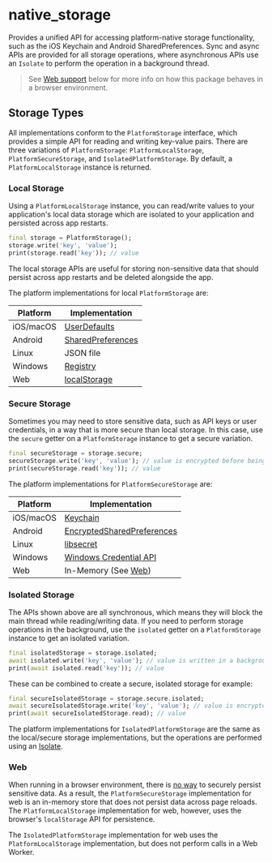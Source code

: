 # native_storage

Provides a unified API for accessing platform-native storage functionality, such as the iOS Keychain and Android SharedPreferences.
Sync and async APIs are provided for all storage operations, where asynchronous APIs use an `Isolate` to perform the operation in 
a background thread.

> See [Web support](#Web) below for more info on how this package behaves in a browser environment.

## Storage Types

All implementations conform to the `PlatformStorage` interface, which provides a simple API for reading and writing key-value pairs.
There are three variations of `PlatformStorage`: `PlatformLocalStorage`, `PlatformSecureStorage`, and `IsolatedPlatformStorage`. 
By default, a `PlatformLocalStorage` instance is returned.

### Local Storage

Using a `PlatformLocalStorage` instance, you can read/write values to your application's local data storage which are isolated to your
application and persisted across app restarts.

```dart
final storage = PlatformStorage();
storage.write('key', 'value');
print(storage.read('key')); // value
```

The local storage APIs are useful for storing non-sensitive data that should persist across app restarts and be deleted alongside the app.

The platform implementations for local `PlatformStorage` are:

| Platform | Implementation |
| -------- | -------------- |
| iOS/macOS | [UserDefaults](https://developer.apple.com/documentation/foundation/userdefaults) |
| Android | [SharedPreferences](https://developer.android.com/reference/android/content/SharedPreferences) |
| Linux | JSON file |
| Windows | [Registry](https://learn.microsoft.com/en-us/windows/win32/sysinfo/about-the-registry) |
| Web | [localStorage](https://developer.mozilla.org/en-US/docs/Web/API/Window/localStorage) |

### Secure Storage

Sometimes you may need to store sensitive data, such as API keys or user credentials, in a way that is more secure than local storage.
In this case, use the `secure` getter on a `PlatformStorage` instance to get a secure variation.

```dart
final secureStorage = storage.secure;
secureStorage.write('key', 'value'); // value is encrypted before being stored
print(secureStorage.read('key')); // value
```

The platform implementations for `PlatformSecureStorage` are:

| Platform | Implementation |
| -------- | -------------- |
| iOS/macOS | [Keychain](https://developer.apple.com/documentation/security/keychain_services) |
| Android | [EncryptedSharedPreferences](https://developer.android.com/reference/androidx/security/crypto/EncryptedSharedPreferences) |
| Linux | [libsecret](https://wiki.gnome.org/Projects/Libsecret) |
| Windows | [Windows Credential API](https://learn.microsoft.com/en-us/windows/win32/api/wincred/) |
| Web | In-Memory (See [Web](#Web)) |

### Isolated Storage

The APIs shown above are all synchronous, which means they will block the main thread while reading/writing data. If you need to perform
storage operations in the background, use the `isolated` getter on a `PlatformStorage` instance to get an isolated variation.

```dart
final isolatedStorage = storage.isolated;
await isolated.write('key', 'value'); // value is written in a background thread
print(await isolated.read('key')); // value
```

These can be combined to create a secure, isolated storage for example:

```dart
final secureIsolatedStorage = storage.secure.isolated;
await secureIsolatedStorage.write('key', 'value'); // value is encrypted and written in a background thread
print(await secureIsolatedStorage.read); // value
```

The platform implementations for `IsolatedPlatformStorage` are the same as the local/secure storage implementations, but the operations 
are performed using an [Isolate](https://api.dart.dev/stable/dart-isolate/Isolate-class.html).

### Web

When running in a browser environment, there is [no way](https://auth0.com/blog/secure-browser-storage-the-facts/) to securely persist
sensitive data. As a result, the `PlatformSecureStorage` implementation for web is an in-memory store that does not persist data across
page reloads. The `PlatformLocalStorage` implementation for web, however, uses the browser's `localStorage` API for persistence.

The `IsolatedPlatformStorage` implementation for web uses the `PlatformLocalStorage` implementation, but does not perform calls in a Web Worker.
